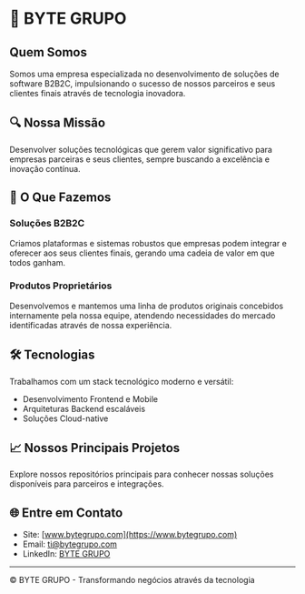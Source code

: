# 🚀 BYTE GRUPO

## Quem Somos
Somos uma empresa especializada no desenvolvimento de soluções de software B2B2C, impulsionando o sucesso de nossos parceiros e seus clientes finais através de tecnologia inovadora.

## 🔍 Nossa Missão
Desenvolver soluções tecnológicas que gerem valor significativo para empresas parceiras e seus clientes, sempre buscando a excelência e inovação contínua.

## 💼 O Que Fazemos

### Soluções B2B2C
Criamos plataformas e sistemas robustos que empresas podem integrar e oferecer aos seus clientes finais, gerando uma cadeia de valor em que todos ganham.

### Produtos Proprietários
Desenvolvemos e mantemos uma linha de produtos originais concebidos internamente pela nossa equipe, atendendo necessidades do mercado identificadas através de nossa experiência.

## 🛠️ Tecnologias
Trabalhamos com um stack tecnológico moderno e versátil:

- Desenvolvimento Frontend e Mobile
- Arquiteturas Backend escaláveis
- Soluções Cloud-native

## 📈 Nossos Principais Projetos
Explore nossos repositórios principais para conhecer nossas soluções disponíveis para parceiros e integrações.

## 🌐 Entre em Contato

- Site: [www.bytegrupo.com](https://www.bytegrupo.com)
- Email: ti@bytegrupo.com
- LinkedIn: [BYTE GRUPO](https://www.linkedin.com/company/bytegrupo)

---

© BYTE GRUPO - Transformando negócios através da tecnologia
